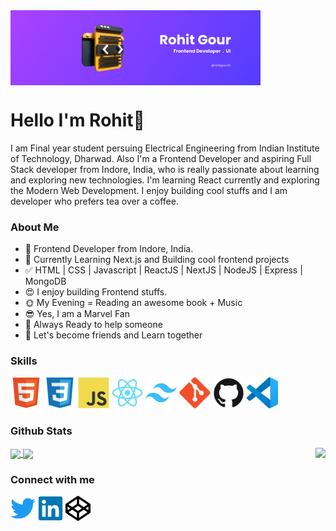<!-- ![I am an aspiring Frontend Developer.](https://github.com/Rohitgour03/Rohitgour03/blob/main/Banner.png) -->
<img align="center" width="400" height="auto" src="https://github.com/Rohitgour03/Rohitgour03/blob/main/Banner.png" alt="Banner Image" />

# Hello I'm Rohit👋
I am Final year student persuing Electrical Engineering from Indian Institute of Technology, Dharwad. Also I'm a Frontend Developer and aspiring Full Stack developer from Indore, India, who is really passionate about learning and exploring new technologies. I'm learning React currently and exploring the Modern Web Development. 
I enjoy building cool stuffs and I am developer who prefers tea over a coffee. 


### About Me
- 🎉 Frontend Developer from Indore, India.
- 🚀 Currently Learning Next.js and Building cool frontend projects
- ✅ HTML | CSS | Javascript | ReactJS | NextJS | NodeJS | Express | MongoDB
- 😍 I enjoy building Frontend stuffs.
- 🌞 My Evening = Reading an awesome book + Music
- 😎 Yes, I am a Marvel Fan
- 🤗 Always Ready to help someone
- 💙 Let's become friends and Learn together


### Skills 
<img height=50 src="https://github.com/devicons/devicon/blob/v2.15.1/icons/html5/html5-original.svg" />  <img height=50 src="https://github.com/devicons/devicon/blob/v2.15.1/icons/css3/css3-original.svg" />  <img height=50 src="https://github.com/devicons/devicon/blob/v2.15.1/icons/javascript/javascript-original.svg" />  <img height=50 src="https://github.com/devicons/devicon/blob/v2.15.1/icons/react/react-original.svg" />     <img height=50 src="https://github.com/devicons/devicon/blob/v2.15.1/icons/tailwindcss/tailwindcss-plain.svg"/>               <img height=50 src="https://github.com/devicons/devicon/blob/v2.15.1/icons/git/git-original.svg"/>          <img height=50 src="https://github.com/devicons/devicon/blob/v2.15.1/icons/github/github-original.svg"/> <img height=50 src="https://github.com/devicons/devicon/blob/v2.15.1/icons/vscode/vscode-original.svg"/> 


 ### Github Stats
<a href="https://github.com/anuraghazra/github-readme-stats">
  <img align="center" src="https://github-readme-stats.vercel.app/api?username=Rohitgour03&show_icons=true&theme=midnight-purple&repo=github-readme-stats)" />
</a>
<a href="https://github.com/anuraghazra/github-readme-stats">
  <img align="right" src="https://github-readme-stats.vercel.app/api/top-langs/?username=Rohitgour03&theme=midnight-purple&repo=github-readme-stats)" />
</a>
<a href="#">
  <img align="center" src="https://github-readme-streak-stats.herokuapp.com/?user=Rohitgour03&theme=midnight-purple&repo=github-readme-stats)" />
</a>



### Connect with me 

[<img src='https://github.com/devicons/devicon/blob/v2.15.1/icons/twitter/twitter-original.svg' alt='twitter' height='40'>](https://twitter.com/Rohitgour03) [<img src='https://github.com/devicons/devicon/blob/v2.15.1/icons/linkedin/linkedin-original.svg' alt='linkedin' height='40'>](https://www.linkedin.com/in/Rohitgour/) [<img src='https://github.com/devicons/devicon/blob/v2.15.1/icons/codepen/codepen-plain.svg' alt='codepen' height='40'>](https://codepen.io/Rohitgour03) 
 
 
 
 
<!--  
![github](https://img.shields.io/badge/GitHub-000000?style=for-the-badge&logo=GitHub&logoColor=white)
![LinkedIn](https://img.shields.io/badge/linkedin-%230077B5.svg?style=for-the-badge&logo=linkedin&logoColor=white)
![Twitter](https://img.shields.io/badge/Twitter-%231DA1F2.svg?style=for-the-badge&logo=Twitter&logoColor=white) -->

<!-- [![Anurag's GitHub stats](https://github-readme-stats.vercel.app/api?username=Rohitgour03&show_icons=true&theme=midnight-purple)](https://github.com/anuraghazra/github-readme-stats)

[![Top Langs](https://github-readme-stats.vercel.app/api/top-langs/?username=Rohitgour03&layout=compact&theme=midnight-purple)](https://github.com/anuraghazra/github-readme-stats) -->

<!-- ![GitHub streak stats](https://github-readme-streak-stats.herokuapp.com/?user=Rohitgour03&theme=midnight-purple)
 -->
 
<!--
**Rohitgour03/Rohitgour03** is a ✨ _special_ ✨ repository because its `README.md` (this file) appears on your GitHub profile.

Here are some ideas to get you started:

- 🔭 I’m currently working on Frontend Projects.
- 🌱 I’m currently learning Javascipt.
- 👯 I’m looking to collaborate on projects.
- 🤔 I’m looking for help with ...
- 💬 Ask me about ...
- 📫 How to reach me: ...
- 😄 Pronouns: ...
- ⚡ Fun fact: ...
-->
